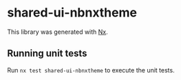 # shared-ui-nbnxtheme

This library was generated with [Nx](https://nx.dev).

## Running unit tests

Run `nx test shared-ui-nbnxtheme` to execute the unit tests.
